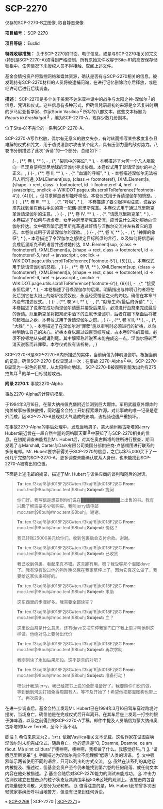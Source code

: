 # SCP-2270
                        




仅存的SCP-2270-B之图像, 取自静态录像.



**项目编号：**  SCP-2270

**项目等级：**  Euclid

**特殊收容措施：**  关于SCP-2270的书面、电子信息，或是与SCP-2270相关的咒文(特别是SCP-2270-A)须得到严格控制，所有原始文件收容于Site-81的高安保存储锁柜中。任何情况下未授权人员不得接触、查阅上述文件。

基金会情报资产将监控网络和媒体资源，确认是否有与SCP-2270相关的信息。被发现持有SCP-2270材料的人员将被逮捕问询，在进行记忆删除治疗后释放，或是经许可后进行后续调查。

**描述：**  SCP-2270是多个关于美索不达米亚神话中的战争与太阳之神-涅伽尔<sup class='footnoteref'>
 <a shape='rect' class='footnoteref' id='footnoteref-1' href='javascript:;' onclick='WIKIDOT.page.utils.scrollToReference(&apos;footnote-1&apos;)'>1</a>
</sup>的信息、咒语和仪式。这些信息有多种形式，但确信咒语最初的来源是文艺复兴时期的罗马尼亚哲学家、作家Sorin Vasilica<sup class='footnoteref'>
 <a shape='rect' class='footnoteref' id='footnoteref-2' href='javascript:;' onclick='WIKIDOT.page.utils.scrollToReference(&apos;footnote-2&apos;)'>2</a>
</sup>所写的八部文本。这些文本标题为 *Recurs la Ereshkigal* <sup class='footnoteref'>
 <a shape='rect' class='footnoteref' id='footnoteref-3' href='javascript:;' onclick='WIKIDOT.page.utils.scrollToReference(&apos;footnote-3&apos;)'>3</a>
</sup>，编为SCP-2270-A，现存少数几份副本。



位于Site-81不完全的一系列SCP-2270-A。



SCP-2270-A写作松散，偶尔有无意义的散文夹杂，有时转而描写某些极度复杂且难解的仪式和咒文，用于劝说涅伽尔攻击某个庞大、具有压倒力量的敌对势力。八卷书分别描述了此次“诉请”的一个部分，总结如下：

<ol>{- , {**, &#21367; I, ** },  - , {*, &quot;&#35010;&#39118;&#20013;&#30340;&#21741;&#27875;&quot;, * },  - &#26412;&#21367;&#25551;&#36848;&#20102;&#20026;&#20309;&#19968;&#20010;&#20961;&#20154;&#32966;&#25954;&#21521;&#19968;&#26086;&#29616;&#36523;&#20415;&#23558;&#28954;&#23613;&#22320;&#29699;&#30340;&#28037;&#20285;&#23572;&#23547;&#27714;&#21327;&#21830;&#12290;&#26412;&#21367;&#20202;&#24335;&#29992;&#20110;&#35785;&#35831;&#28037;&#20285;&#23572;&#30340;&#31070;&#20043;&#27491;&#20041;&#12290;, }
{- , {**, &#21367; II, ** },  - , {*, &quot;&#34880;&#28044;&#30340;&#21628;&#21898;&quot;, * },  - &#26412;&#21367;&#25551;&#36848;&#28037;&#20285;&#23572;&#26080;&#27861;&#34987;&#20961;&#20154;&#25152;&#27807;&#36890;, XMLElement[sup, {class -&gt; footnoteref}, {XMLElement[a, {shape -&gt; rect, class -&gt; footnoteref, id -&gt; footnoteref-4, href -&gt; javascript:;, onclick -&gt; WIKIDOT.page.utils.scrollToReference(&apos;footnote-4&apos;)}, {4}]}], &#65292;&#20294;&#23547;&#27714;&#40092;&#34880;&#32773;&#21364;&#33021;&#21628;&#21796;&#20182;&#12290;&#26412;&#21367;&#20202;&#24335;&#29992;&#20110;&#35785;&#35831;&#28037;&#20285;&#23572;&#30340;&#24868;&#24594;&#12290;, }
{- , {**, &#21367; III, ** },  - , {*, &quot;&#21628;&#21796;&quot;, * },  - &#26412;&#21367;&#25551;&#36848;&#20102;&#35201;&#24341;&#36215;&#31070;&#26126;&#27880;&#24847;&#65292;&#35828;&#23458;&#24517;&#39035;&#20808;&#25214;&#21040;&#22352;&#22312;&#20182;&#21491;&#25163;&#36793;&#30340;&#31532;&#19968;&#37197;&#20598;-&#21380;&#37324;&#26031;&#20811;&#38761;&#12290;&#26412;&#21367;&#20202;&#24335;&#29992;&#20110;&#36890;&#36807;&#21380;&#37324;&#26031;&#20811;&#38761;&#35785;&#35831;&#28037;&#20285;&#23572;&#30340;&#27880;&#24847;&#12290;, }
{- , {**, &#21367; IV, ** },  - , {*, &quot;&#35831;&#24895;&#21380;&#37324;&#26031;&#20811;&#38761;&quot;, * },  - &#26412;&#21367;&#25551;&#36848;&#20102;&#22914;&#20309;&#19982;&#25240;&#34384;&#32773;&#12289;&#22899;&#21322;&#31070;&#21380;&#37324;&#26031;&#20811;&#38761;&#20132;&#27969;&#65292;&#24212;&#24403;&#35828;&#20160;&#20040;&#26469;&#21149;&#26381;&#22905;&#21521;&#28037;&#20285;&#23572;&#20256;&#36798;&#12290;&#25991;&#20013;&#24378;&#28872;&#26263;&#31034;&#21380;&#37324;&#26031;&#20811;&#38761;&#36890;&#36807;&#22904;&#24773;&#19982;&#28037;&#20285;&#23572;&#20132;&#27969;&#24182;&#24038;&#21491;&#30528;&#23427;&#30340;&#24847;&#24535;&#12290;&#26412;&#21367;&#20202;&#24335;&#29992;&#20110;&#35785;&#35831;&#28037;&#20285;&#23572;&#30340;&#28139;&#27442;&#12290;, }
{- , {**, &#21367; V, ** },  - , {*, &quot;&#31070;&#32618;&#30340;&#35937;&#24449;&quot;, * },  - &#26412;&#21367;&#25551;&#36848;&#20102;&#20196;&#28037;&#20285;&#23572;&#20043;&#24594;&#38145;&#23450;&#30446;&#26631;&#25152;&#39035;&#30340;&#35328;&#34892;&#65292;&#20197;&#21450;&#22914;&#20309;&#23558;&#20449;&#24687;&#36716;&#21464;&#25104;&#21380;&#37324;&#26031;&#20811;&#38761;&#30340;&#35821;&#35328;&#24182;&#36879;&#36807;&#22905;&#20256;&#36798;, XMLElement[sup, {class -&gt; footnoteref}, {XMLElement[a, {shape -&gt; rect, class -&gt; footnoteref, id -&gt; footnoteref-5, href -&gt; javascript:;, onclick -&gt; WIKIDOT.page.utils.scrollToReference(&apos;footnote-5&apos;)}, {5}]}], &#12290;&#26412;&#21367;&#20202;&#24335;&#29992;&#20110;&#35785;&#35831;&#28037;&#20285;&#23572;&#30340;&#24594;&#35270;&#12290;, }
{- , {**, &#21367; VI, ** }, XMLElement[sup, {class -&gt; footnoteref}, {XMLElement[a, {shape -&gt; rect, class -&gt; footnoteref, id -&gt; footnoteref-6, href -&gt; javascript:;, onclick -&gt; WIKIDOT.page.utils.scrollToReference(&apos;footnote-6&apos;)}, {6}]}],  - , {*, &quot;&#25509;&#21463;&#27704;&#24658;&#21518;&#26524;&quot;, * },  - &#26412;&#21367;&#25551;&#36848;&#20102;&#21484;&#21796;&#28037;&#20285;&#23572;&#30340;&#21518;&#26524;&#12290;&#26126;&#30830;&#25351;&#20986;&#19982;&#31070;&#26126;&#35746;&#32422;&#32773;&#23558;&#22312;&#27515;&#21518;&#21040;&#23427;&#22312;&#22826;&#38451;&#19978;&#30340;&#29076;&#28809;&#25509;&#21463;&#22900;&#24441;&#65292;&#27704;&#36828;&#32463;&#21463;&#24974;&#24694;&#20043;&#28779;&#30340;&#28796;&#28903;&#12290;&#30830;&#20449;&#22312;&#26412;&#31456;&#33410;&#20869;&#27809;&#26377;&#25551;&#36848;&#20202;&#24335;&#12290;, }
{- , {**, &#21367; VII, ** },  - , {*, &quot;&#29486;&#31085;&#29983;&#21629;/&#26368;&#21518;&#30340;&#35785;&#35831;&quot;, * },  - &#26412;&#21367;&#25551;&#36848;&#20102;&#35828;&#23458;&#22312;&#25104;&#21151;&#21521;&#28037;&#20285;&#23572;&#35831;&#24895;&#24182;&#25509;&#21463;&#21518;&#26524;&#21518;&#65292;&#24517;&#39035;&#36827;&#34892;&#34880;&#31085;&#26469;&#23436;&#25104;&#26368;&#21518;&#30340;&#35785;&#35831;&#12290;&#21380;&#37324;&#26031;&#20811;&#38761;&#23558;&#25226;&#31085;&#31040;&#20013;&#27922;&#19979;&#30340;&#34880;&#29486;&#20104;&#28037;&#20285;&#23572;&#65292;&#21518;&#32773;&#22312;&#26381;&#19979;&#31085;&#34880;&#21518;&#23558;&#34987;&#21246;&#36215;&#21980;&#34880;&#20043;&#27442;&#12290;&#26412;&#21367;&#20202;&#24335;&#29992;&#20110;&#35785;&#35831;&#28037;&#20285;&#23572;&#20043;&#24594;&#12290;, }
{- , {**, &#21367; VIII, ** },  - , {*, &quot;&#22823;&#32988;&quot;, * },  - &#26412;&#21367;&#25551;&#36848;&#20102;&#22312;&#28037;&#20285;&#23572;&#23545;&#8220;&#32618;&#23421;&#8221;&#26045;&#20197;&#23457;&#21028;&#26102;&#24517;&#39035;&#36827;&#34892;&#30340;&#31048;&#31095;&#65292;&#20197;&#21521;&#31070;&#26126;&#30830;&#35748;&#33258;&#24049;&#30340;&#20915;&#24515;&#12290;&#31048;&#31095;&#26412;&#36523;&#20197;&#36229;&#36807;&#22235;&#30334;&#39029;&#32440;&#20889;&#25104;&#65292;&#21344;&#26412;&#21367;97%&#30340;&#31687;&#24133;&#65292;&#24517;&#39035;&#19981;&#20572;&#39039;&#22320;&#20174;&#22836;&#26391;&#35829;&#21040;&#23614;&#12290;&#20854;&#20013;&#35299;&#37322;&#31216;&#33509;&#35828;&#23458;&#26410;&#33021;&#23436;&#25104;&#36825;&#19968;&#28857;&#65292;&#28037;&#20285;&#23572;&#23558;&#36716;&#32780;&#28040;&#28781;&#35828;&#23458;&#32780;&#38750;&#32618;&#23421;&#12290;&#26412;&#21367;&#20202;&#24335;&#20165;&#26377;&#35813;&#31048;&#31095;&#12290;, }
</ol>
SCP-2270-B是SCP-2270-A内所描述的实体，当前确信为神明涅伽尔。根据当前的记录，确信SCP-2270-B仅显现过一次：在事故 2270-Alpha<sup class='footnoteref'>
 <a shape='rect' class='footnoteref' id='footnoteref-7' href='javascript:;' onclick='WIKIDOT.page.utils.scrollToReference(&apos;footnote-7&apos;)'>7</a>
</sup>中。SCP-2270-B显现为一彩色的巨臂，从太阳伸向地球。 SCP-2270-B被观察到能发出约有275拍焦耳<sup class='footnoteref'>
 <a shape='rect' class='footnoteref' id='footnoteref-8' href='javascript:;' onclick='WIKIDOT.page.utils.scrollToReference(&apos;footnote-8&apos;)'>8</a>
</sup>的单一目标抛射攻击。

**附录 2270.1:**  事故2270-Alpha



事故2270-Alpha的计算机模型。



于1994年3月16日，在蒙大纳州佩克堡附近侦测到巨大爆炸。军用武器意外爆炸的掩盖故事被很快散播，同时基金会特工开始探索爆炸源。对此事故的唯一记录是意外而成，因SCP-2270-B显现对大气造成的影响，该视频也遭严重损坏。

在事故2270-Alpha的事后处理中，发现当地男子，蒙大纳州奥古斯塔的Jerry Hubert最近曾在一超自然主题的网络聊天室<sup class='footnoteref'>
 <a shape='rect' class='footnoteref' id='footnoteref-9' href='javascript:;' onclick='WIKIDOT.page.utils.scrollToReference(&apos;footnote-9&apos;)'>9</a>
</sup>中获知了与SCP-2270相关的信息。在初期调查未能找到Mr. Hubert后，对其在奥古斯塔的住所进行搜查，期间发现了与Marshall, Carter与Dark有限公司美国分部供应商-卢瑟福团进行联系的多份电邮。Mr. Hubert要求获得关于SCP-2270的信息，之后以$75,000买下了一份几乎完整的SCP-2270-A。更多调查未能确认联系人身份，也未能找到SCP-2270-A被寄出的位置。

下面是上述电邮的摘录，描述了Mr. Hubert与该供应商的谈判和随后的对话。


> **To:**  ten.f3kajf8|jfd018F2j8G#ten.f3kajf8|jfd018F2j8G
**From:**  moc.tent|98buhj#moc.tent|98buhj
**Subject:**  提问
> 
> 你们好。我写信是想要到你们说在█████████████上出售的书。我有兴趣了解需要多少钱购买。我叫jerry请电邮moc.tent|98buhj#moc.tent|98buhj。谢谢。
> 


> **To:**  ten.f3kajf8|jfd018F2j8G#ten.f3kajf8|jfd018F2j8G
**From:**  moc.tent|98buhj#moc.tent|98buhj
**Subject:**  价格？
> 
> 我已转账25000美元给你们。收到包裹后会支付余款。谢谢。
> 


> **To:**  ten.f3kajf8|jfd018F2j8G#ten.f3kajf8|jfd018F2j8G
**From:**  moc.tent|98buhj#moc.tent|98buhj
**Subject:**  已收货
> 
> 我已收到包裹。看起来真不错。这真能有用，嗯？我受够那个混账dave了。我有没有说过他的狗昨晚又尿在我家草坪上了。因为它真这么做了。我要给这家伙来顿好的。
> 


> **To:**  ten.f3kajf8|jfd018F2j8G#ten.f3kajf8|jfd018F2j8G
**From:**  moc.tent|98buhj#moc.tent|98buhj
**Subject:**  求助
> 
> 这东西里的步骤好多。我需要全部读完？
> 


> **To:**  ten.f3kajf8|jfd018F2j8G#ten.f3kajf8|jfd018F2j8G
**From:**  moc.tent|98buhj#moc.tent|98buhj
**Subject:**  血？
> 
> 这里说血祭是什么意思。还有dave又把车停我家门口了我上周才叫他别这样做。他绝对马上要付出代价
> 


> **To:**  ten.f3kajf8|jfd018F2j8G#ten.f3kajf8|jfd018F2j8G
**From:**  moc.tent|98buhj#moc.tent|98buhj
**Subject:**  再次求助
> 
> 我刚刚读了永恒后果那段。这不是真的对吧？
> 


> **To:**  ten.f3kajf8|jfd018F2j8G#ten.f3kajf8|jfd018F2j8G
**From:**  moc.tent|98buhj#moc.tent|98buhj
**Subject:**  准备行动！
> 
> 嘿伙计我是jerry。我已经按书上说的全部准备好了。我要照你们说的做，等到他到河边打猎免得周围有人。等不及开始了！希望他把那混账狗也带上了。再次感谢。
> 

在进一步调查后，基金会特工发现Mr. Hubert已在1994年3月16日驾车穿过路堤时撞树，当场身亡。确信他是在完成仪式后开车离开。在其车后座上发现一打空的银子弹啤酒，以及之前得到的SCP-2270-A手稿。邮件中提及人员确信为蒙大纳州奥古斯塔的Dave Terrell，至今下落不明。


脚注
<a shape='rect' href='javascript:;' onclick='WIKIDOT.page.utils.scrollToReference(&apos;footnoteref-1&apos;)'>1</a>. 希伯来原文为נֵרְגַל。
<a shape='rect' href='javascript:;' onclick='WIKIDOT.page.utils.scrollToReference(&apos;footnoteref-2&apos;)'>2</a>. 依据Vasilica相关文本记载，这名作家在试图召唤涅伽尔时未能完成仪式，随后身亡。他的遗言是“O, Doamne, Doamne, ce am făcut. Mă simt căldura”(“噢神啊，噢神啊，我都做了什么。我感觉好热。”)
<a shape='rect' href='javascript:;' onclick='WIKIDOT.page.utils.scrollToReference(&apos;footnoteref-3&apos;)'>3</a>. “请愿厄里斯克革”
<a shape='rect' href='javascript:;' onclick='WIKIDOT.page.utils.scrollToReference(&apos;footnoteref-4&apos;)'>4</a>. 字面描述为涅伽尔完全不能理解“低等”人类的话语。
<a shape='rect' href='javascript:;' onclick='WIKIDOT.page.utils.scrollToReference(&apos;footnoteref-5&apos;)'>5</a>. 文中强烈暗示两者使用不同的语言，只可以列出的方式交流。
<a shape='rect' href='javascript:;' onclick='WIKIDOT.page.utils.scrollToReference(&apos;footnoteref-6&apos;)'>6</a>. 虽然在该系列的其他卷内被提及、描述过，但基金会资产至今仍未能找到第六卷的任何段落、或任何文本内容在他处被描述。
<a shape='rect' href='javascript:;' onclick='WIKIDOT.page.utils.scrollToReference(&apos;footnoteref-7&apos;)'>7</a>. 基金会随后对SCP-2270能力的测试未能成功。
<a shape='rect' href='javascript:;' onclick='WIKIDOT.page.utils.scrollToReference(&apos;footnoteref-8&apos;)'>8</a>. 冲击力估测仅建立在撞击点的粒子状态及其周围半径50米区域的观测上。该撞击内包含的能量很快消散，大部分为光和热。
<a shape='rect' href='javascript:;' onclick='WIKIDOT.page.utils.scrollToReference(&apos;footnoteref-9&apos;)'>9</a>. 值得注意的是，Mr. Hubert此前曾多次因轻微家事纠纷呼叫当地警方，但没有记录到任何诉讼。



« [SCP-2269](/scp-2269) | SCP-2270 | [SCP-2271](/scp-2271) »





                    